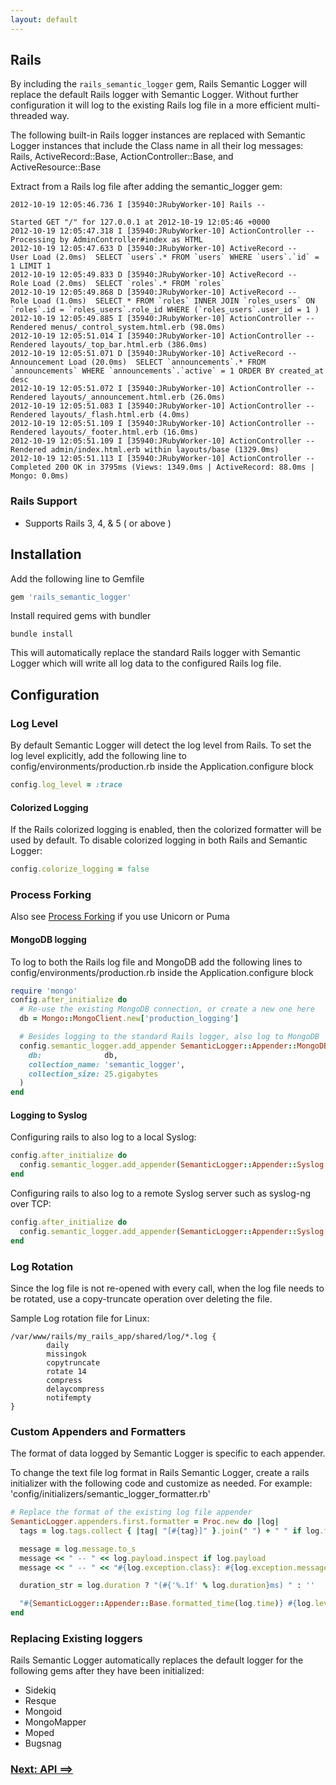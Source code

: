 ```yaml
---
layout: default
---
```


## Rails

By including the `rails_semantic_logger` gem, Rails Semantic Logger will
replace the default Rails logger with Semantic Logger. Without further
configuration it will log to the existing Rails log file in a more efficient
multi-threaded way.

The following built-in Rails logger instances are replaced with Semantic Logger instances
that include the Class name in all their log messages:
Rails, ActiveRecord::Base, ActionController::Base, and ActiveResource::Base

Extract from a Rails log file after adding the semantic_logger gem:

~~~
2012-10-19 12:05:46.736 I [35940:JRubyWorker-10] Rails --

Started GET "/" for 127.0.0.1 at 2012-10-19 12:05:46 +0000
2012-10-19 12:05:47.318 I [35940:JRubyWorker-10] ActionController --   Processing by AdminController#index as HTML
2012-10-19 12:05:47.633 D [35940:JRubyWorker-10] ActiveRecord --   User Load (2.0ms)  SELECT `users`.* FROM `users` WHERE `users`.`id` = 1 LIMIT 1
2012-10-19 12:05:49.833 D [35940:JRubyWorker-10] ActiveRecord --   Role Load (2.0ms)  SELECT `roles`.* FROM `roles`
2012-10-19 12:05:49.868 D [35940:JRubyWorker-10] ActiveRecord --   Role Load (1.0ms)  SELECT * FROM `roles` INNER JOIN `roles_users` ON `roles`.id = `roles_users`.role_id WHERE (`roles_users`.user_id = 1 )
2012-10-19 12:05:49.885 I [35940:JRubyWorker-10] ActionController -- Rendered menus/_control_system.html.erb (98.0ms)
2012-10-19 12:05:51.014 I [35940:JRubyWorker-10] ActionController -- Rendered layouts/_top_bar.html.erb (386.0ms)
2012-10-19 12:05:51.071 D [35940:JRubyWorker-10] ActiveRecord --   Announcement Load (20.0ms)  SELECT `announcements`.* FROM `announcements` WHERE `announcements`.`active` = 1 ORDER BY created_at desc
2012-10-19 12:05:51.072 I [35940:JRubyWorker-10] ActionController -- Rendered layouts/_announcement.html.erb (26.0ms)
2012-10-19 12:05:51.083 I [35940:JRubyWorker-10] ActionController -- Rendered layouts/_flash.html.erb (4.0ms)
2012-10-19 12:05:51.109 I [35940:JRubyWorker-10] ActionController -- Rendered layouts/_footer.html.erb (16.0ms)
2012-10-19 12:05:51.109 I [35940:JRubyWorker-10] ActionController -- Rendered admin/index.html.erb within layouts/base (1329.0ms)
2012-10-19 12:05:51.113 I [35940:JRubyWorker-10] ActionController -- Completed 200 OK in 3795ms (Views: 1349.0ms | ActiveRecord: 88.0ms | Mongo: 0.0ms)
~~~

### Rails Support

* Supports Rails 3, 4, & 5 ( or above )

## Installation

Add the following line to Gemfile

~~~ruby
gem 'rails_semantic_logger'
~~~

Install required gems with bundler

    bundle install

This will automatically replace the standard Rails logger with Semantic Logger
which will write all log data to the configured Rails log file.

## Configuration

### Log Level

By default Semantic Logger will detect the log level from Rails. To set the
log level explicitly, add the following line to
config/environments/production.rb inside the Application.configure block

~~~ruby
config.log_level = :trace
~~~

#### Colorized Logging

If the Rails colorized logging is enabled, then the colorized formatter will be used
by default. To disable colorized logging in both Rails and Semantic Logger:

~~~ruby
config.colorize_logging = false
~~~

### Process Forking

Also see [Process Forking](forking.html) if you use Unicorn or Puma

#### MongoDB logging

To log to both the Rails log file and MongoDB add the following lines to
config/environments/production.rb inside the Application.configure block

~~~ruby
require 'mongo'
config.after_initialize do
  # Re-use the existing MongoDB connection, or create a new one here
  db = Mongo::MongoClient.new['production_logging']

  # Besides logging to the standard Rails logger, also log to MongoDB
  config.semantic_logger.add_appender SemanticLogger::Appender::MongoDB.new(
    db:              db,
    collection_name: 'semantic_logger',
    collection_size: 25.gigabytes
  )
end
~~~

#### Logging to Syslog

Configuring rails to also log to a local Syslog:

~~~ruby
config.after_initialize do
  config.semantic_logger.add_appender(SemanticLogger::Appender::Syslog.new)
end
~~~

Configuring rails to also log to a remote Syslog server such as syslog-ng over TCP:

~~~ruby
config.after_initialize do
  config.semantic_logger.add_appender(SemanticLogger::Appender::Syslog.new(:server => 'tcp://myloghost:514'))
end
~~~

### Log Rotation

Since the log file is not re-opened with every call, when the log file needs
to be rotated, use a copy-truncate operation over deleting the file.

Sample Log rotation file for Linux:

~~~
/var/www/rails/my_rails_app/shared/log/*.log {
        daily
        missingok
        copytruncate
        rotate 14
        compress
        delaycompress
        notifempty
}
~~~

### Custom Appenders and Formatters

The format of data logged by Semantic Logger is specific to each appender.

To change the text file log format in Rails Semantic Logger, create a rails initializer with the following code and customize as needed.
For example: 'config/initializers/semantic_logger_formatter.rb'

~~~ruby
# Replace the format of the existing log file appender
SemanticLogger.appenders.first.formatter = Proc.new do |log|
  tags = log.tags.collect { |tag| "[#{tag}]" }.join(" ") + " " if log.tags && (log.tags.size > 0)

  message = log.message.to_s
  message << " -- " << log.payload.inspect if log.payload
  message << " -- " << "#{log.exception.class}: #{log.exception.message}\n#{(log.exception.backtrace || []).join("\n")}" if log.exception

  duration_str = log.duration ? "(#{'%.1f' % log.duration}ms) " : ''

  "#{SemanticLogger::Appender::Base.formatted_time(log.time)} #{log.level.to_s[0..0].upcase} [#{$$}:#{log.thread_name}] #{tags}#{duration_str}#{log.name} : #{message}"
end
~~~

### Replacing Existing loggers

Rails Semantic Logger automatically replaces the default logger for the following gems
after they have been initialized:

- Sidekiq
- Resque
- Mongoid
- MongoMapper
- Moped
- Bugsnag

### [Next: API ==>](api.html)

